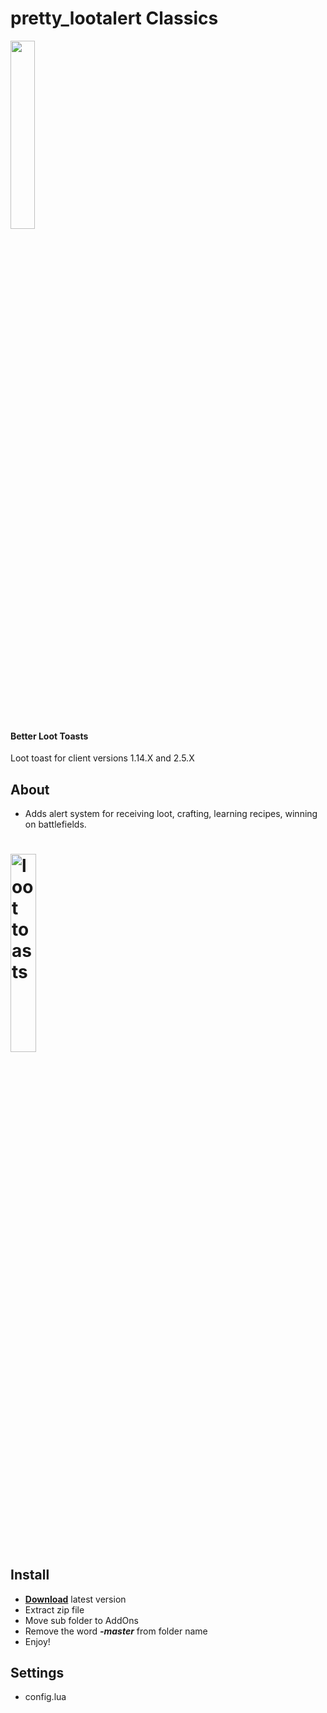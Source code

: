 # pretty_lootalert Classics
<p align="left">
<img src="https://user-images.githubusercontent.com/33549022/205725075-0e691e60-fc36-4163-84ad-4b687d1246bd.gif" width="27.8%"/>
</p>

<h4 align="left">Better Loot Toasts</h4>
<p align="left">
    Loot toast for client versions 1.14.X and 2.5.X
</p>

## About
- Adds alert system for receiving loot, crafting, learning recipes, winning on battlefields.
<h1 align="left">
  <img src="https://user-images.githubusercontent.com/33549022/205705619-37d58745-58c6-4caf-9e4a-e88161d1caf8.png" width="28.5%" alt="loot toasts">
</h1>

## Install
- **[Download](https://github.com/Lihvar/pretty_lootalert/archive/refs/heads/master.zip)** latest version
- Extract zip file
- Move sub folder to AddOns
- Remove the word ***-master*** from folder name
- Enjoy!

## Settings
- config.lua
